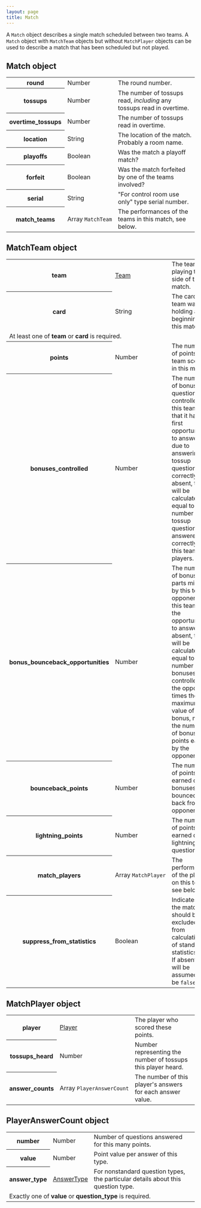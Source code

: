 ```yaml
---
layout: page
title: Match
---
```

A `Match` object describes a single match scheduled between two teams. A `Match` object with `MatchTeam` objects but without `MatchPlayer` objects can be used to describe a match that has been scheduled but not played.

## Match object

<table class="fields"><tbody>
  <tr class="required">
    <th>round</th>
    <td class="type">Number</td>
    <td>The round number.</td>
  </tr>
  <tr class="required">
    <th>tossups</th>
    <td class="type">Number</td>
    <td>The number of tossups read, <em>including</em> any tossups read in overtime.</td>
  </tr>
  <tr class="optional">
    <th>overtime_tossups</th>
    <td class="type">Number</td>
    <td>The number of tossups read in overtime.</td>
  </tr>
  <tr class="optional">
    <th>location</th>
    <td class="type">String</td>
    <td>The location of the match. Probably a room name.</td>
  </tr>
  <tr class="optional">
    <th>playoffs</th>
    <td class="type">Boolean</td>
    <td>Was the match a playoff match?</td>
  </tr>
  <tr class="optional">
    <th>forfeit</th>
    <td class="type">Boolean</td>
    <td>Was the match forfeited by one of the teams involved?</td>
  </tr>
  <tr class="optional">
    <th>serial</th>
    <td class="type">String</td>
    <td>"For control room use only" type serial number.</td>
  </tr>
  <tr class="required">
    <th>match_teams</th>
    <td class="type"><nobr>Array <code>MatchTeam</code></nobr></td>
    <td>The performances of the teams in this match, see below.</td>
  </tr>
</tbody></table>

## MatchTeam object

<table class="fields"><tbody>
  <tr class="optional">
    <th>team</th>
    <td class="type"><a href="{{ site.baseurl }}/team">Team</a></td>
    <td>The team playing this side of the match.</td>
  </tr>
  <tr class="optional">
    <th>card</th>
    <td class="type">String</td>
    <td>The card this team was holding at the beginning of this match.</td>
  </tr>
  <tr class="required annotation">
    <td colspan="3">At least one of <b>team</b> or <b>card</b> is required.</td>
  </tr>
  <tr class="optional">
    <th>points</th>
    <td class="type">Number</td>
    <td>The number of points this team scored in this match.</td>
  </tr>
  <tr class="optional">
    <th>bonuses_controlled</th>
    <td class="type">Number</td>
    <td>The number of bonus questions controlled by this team (i.e., that it had the first opportunity to answer due to answering a tossup question correctly). If absent, this will be calculated as equal to the number of tossup questions answered correctly by this team's players.</td>
  </tr>
  <tr class="optional">
    <th>bonus_bounceback_opportunities</th>
    <td class="type">Number</td>
    <td>The number of bonus parts missed by this team's opponent that this team had the opportunity to answer. If absent, this will be calculated as equal to the number of bonuses controlled by the opponent times the maximum value of a bonus, minus the number of bonus points earned by the opponent.</td>
  </tr>
  <tr class="optional">
    <th>bounceback_points</th>
    <td class="type">Number</td>
    <td>The number of points earned on bonuses bounced back from the opponent.</td>
  </tr>
  <tr class="optional">
    <th>lightning_points</th>
    <td class="type">Number</td>
    <td>The number of points earned on lightning questions.</td>
  </tr>
  <tr class="optional">
    <th>match_players</th>
    <td class="type"><nobr>Array <code>MatchPlayer</code></nobr></td>
    <td>The performances of the players on this team, see below.</td>
  </tr>
  <tr class="optional">
    <th>suppress_from_statistics</th>
    <td class="type">Boolean</td>
    <td>Indicates that the match should be excluded from calculations of standings, statistics, etc. If absent, this will be assumed to be <code>false</code>.</td>
  </tr>
</tbody></table>

## MatchPlayer object

<table class="fields"><tbody>
  <tr class="required">
    <th>player</th>
    <td class="type"><a href="{{ site.baseurl }}/player">Player</a></td>
    <td>The player who scored these points.</td>
  </tr>
  <tr class="required">
    <th>tossups_heard</th>
    <td class="type">Number</td>
    <td>Number representing the number of tossups this player heard.</td>
  </tr>
  <tr class="required">
    <th>answer_counts</th>
    <td class="type"><nobr>Array <code>PlayerAnswerCount</code></nobr></td>
    <td>The number of this player's answers for each answer value.</td>
  </tr>
</tbody></table>

## PlayerAnswerCount object

<table class="fields"><tbody>
  <tr class="required">
    <th>number</th>
    <td class="type">Number</td>
    <td>Number of questions answered for this many points.</td>
  </tr>
  <tr class="optional">
    <th>value</th>
    <td class="type">Number</td>
    <td>Point value per answer of this type.</td>
  </tr>
  <tr class="optional">
    <th>answer_type</th>
    <td class="type"><a href="{{ site.baseurl }}/answer_type">AnswerType</a></td>
    <td>For nonstandard question types, the particular details about this question type.</td>
  </tr>
  <tr class="required annotation">
    <td colspan="3">Exactly one of <b>value</b> or <b>question_type</b> is required.</td>
  </tr>
</tbody></table>
